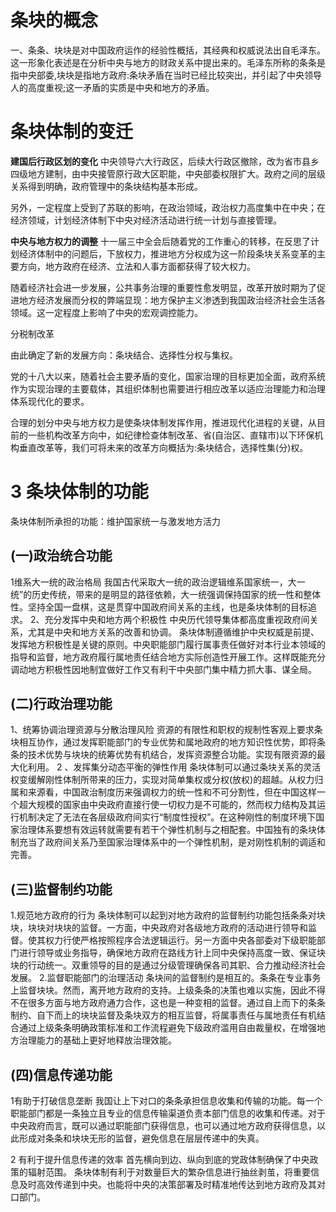 
# 条块的概念

一、条条、块块是对中国政府运作的经验性概括，其经典和权威说法出自毛泽东。这一形象化表述是在分析中央与地方的财政关系中提出来的。毛泽东所称的条条是指中央部委,块块是指地方政府:条块矛盾在当时已经比较突出，并引起了中央领导人的高度重视;这一矛盾的实质是中央和地方的矛盾。
# 条块体制的变迁
**建国后行政区划的变化**
中央领导六大行政区，后续大行政区撤除，改为省市县乡四级地方建制，由中央接管原行政大区职能，中央部委权限扩大。政府之间的层级关系得到明确，政府管理中的条块结构基本形成。

另外，一定程度上受到了苏联的影响，在政治领域，政治权力高度集中在中央；在经济领域，计划经济体制下中央对经济活动进行统一计划与直接管理。

**中央与地方权力的调整**
十一届三中全会后随着党的工作重心的转移，在反思了计划经济体制中的问题后，下放权力，推进地方分权成为这一阶段条块关系变革的主要方向，地方政府在经济、立法和人事方面都获得了较大权力。

随着经济社会进一步发展，公共事务治理的重要性愈发明显，改革开放时期为了促进地方经济发展而分权的弊端显现：地方保护主义渗透到我国政治经济社会生活各领域。这一定程度上影响了中央的宏观调控能力。

分税制改革

由此确定了新的发展方向：条块结合、选择性分权与集权。

党的十八大以来，随着社会主要矛盾的变化，国家治理的目标更加全面，政府系统作为实现治理的主要载体，其组织体制也需要进行相应改革以适应治理能力和治理体系现代化的要求。

合理的划分中央与地方权力是使条块体制发挥作用，推进现代化进程的关键，从目前的一些机构改革方向中，如纪律检查体制改革、省(自治区、直辖市)以下环保机构垂直改革等，我们可将未来的改革方向概括为:条块结合，选择性集(分)权。



# 3 条块体制的功能
条块体制所承担的功能：维护国家统一与激发地方活力
## (一)政治统合功能
1维系大一统的政治格局
我国古代采取大一统的政治逻辑维系国家统一，大一统”的历史传统，带来的是明显的路径依赖，大一统强调保持国家的统一性和整体性。坚持全国一盘棋，这是贯穿中国政府间关系的主线，也是条块体制的目标追求。
2、充分发挥中央和地方两个积极性
中央历代领导集体都高度重视政府间关系，尤其是中央和地方关系的改善和协调。
条块体制遵循维护中央权威是前提、发挥地方积极性是关键的原则。中央职能部门履行属事责任做好对本行业本领域的指导和监督，地方政府履行属地责任结合地方实际创造性开展工作。这样既能充分调动地方积极性因地制宜做好工作又有利干中央部门集中精力抓大事、谋全局。
## (二)行政治理功能
1、统筹协调治理资源与分散治理风险
资源的有限性和职权的规制性客观上要求条块相互协作，通过发挥职能部门的专业优势和属地政府的地方知识性优势，即将条条的技术优势与块块的统筹优势有机结合，发挥资源整合功能。实现有限资源的最大化利用。
2 、发挥集分动态平衡的弹性作用
条块体制可以通过条块关系的灵活权变缓解刚性体制所带来的压力，实现对简单集权或分权(放权)的超越。从权力归属和来源看，中国政治制度历来强调权力的统一性和不可分割性，但在中国这样一个超大规模的国家由中央政府直接行使一切权力是不可能的，然而权力结构及其运行机制决定了无法在各层级政府间实行“制度性授权”。在这种刚性的制度环境下国家治理体系要想有效运转就需要有若干个弹性机制与之相配套。中国独有的条块体制充当了政府间关系乃至国家治理体系中的一个弹性机制，是对刚性机制的调适和完善。


## (三)监督制约功能
1.规范地方政府的行为
条块体制可以起到对地方政府的监督制约功能包括条条对块块，块块对块块的监督。一方面，中央政府对各级地方政府的活动进行领导和监督。使其权力行使严格按照程序合法逻辑运行。另一方面中央各部委对下级职能部门进行领导或业务指导，确保地方政府在路线方针上同中央保持高度一致、保证块块的行动统一。双重领导的目的是通过分级管理确保各司其职、合力推动经济社会发展。
2.监督职能部门的治理活动
条块间的监督制约是相互的。条条在专业事务上监督块块。然而，离开地方政府的支持。上级条条的决策也难以实施，因此不得不在很多方面与地方政府通力合作，这也是一种变相的监督。通过自上而下的条条制约、自下而上的块块监督及条块双方的相互监督，将属事责任与属地责任有机结合通过上级条条明确政策标准和工作流程避免下级政府滥用自由裁量权，在增强地方治理能力的基础上更好地释放治理效能。
## (四)信息传递功能
1有助于打破信息垄断
我国让上下对口的条条承担信息收集和传输的功能。每一个职能部门都是一条独立且专业的信息传输渠道负责本部门信息的收集和传递。对于中央政府而言，既可以通过职能部门获得信息，也可以通过地方政府获得信息，以此形成对条条和块块无形的监督，避免信息在层层传递中的失真。

2 有利于提升信息传递的效率
首先横向到边、纵向到底的党政体制确保了中央政策的辐射范围。
条块体制有利于对数量巨大的繁杂信息进行抽丝剥茧，将重要信息及时高效传递到中央。也能将中央的决策部署及时精准地传达到地方政府及其对口部门。
